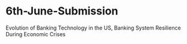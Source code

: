 # 6th-June-Submission
Evolution of Banking Technology in the US, Banking System Resilience During Economic Crises

